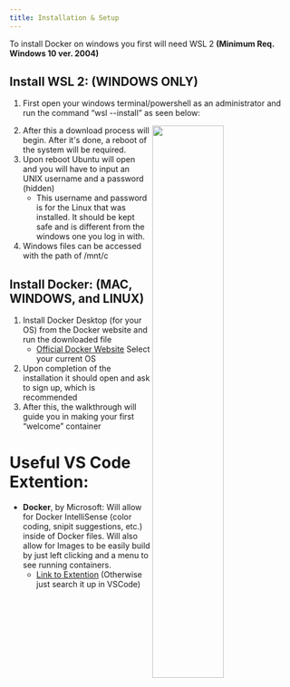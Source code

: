 ```yaml
---
title: Installation & Setup
---
```


To install Docker on windows you first will need WSL 2 **(Minimum Req. Windows 10 ver. 2004)**

## Install WSL 2: (WINDOWS ONLY) 
1) First open your windows terminal/powershell as an administrator and run the command “wsl --install” as seen below:	

<img src="/IS373_Hexo/media/WSLInstall.png" align="right" width="50%">

2) After this a download process will begin. After it's done, a reboot of the system will be required.
3) Upon reboot Ubuntu will open and you will have to input an UNIX username and a password (hidden)
    * This username and password is for the Linux that was installed. It should be kept safe and is different from the windows one you log in with. 
4) Windows files can be accessed with the path of /mnt/c

## Install Docker: (MAC, WINDOWS, and LINUX)
1) Install Docker Desktop (for your OS) from the Docker website and run the downloaded file 
    * [Official Docker Website](https://www.docker.com/get-started/) Select your current OS 
2) Upon completion of the installation it should open and ask to sign up, which is recommended
3) After this, the walkthrough will guide you in making your first “welcome” container

# Useful VS Code Extention:
* **Docker**, by Microsoft: Will allow for Docker IntelliSense (color coding, snipit suggestions, etc.) inside of Docker files. Will also allow for Images to be easily build by just left clicking and a menu to see running containers.
    * [Link to Extention](https://marketplace.visualstudio.com/items?itemName=ms-azuretools.vscode-docker) (Otherwise just search it up in VSCode) 


